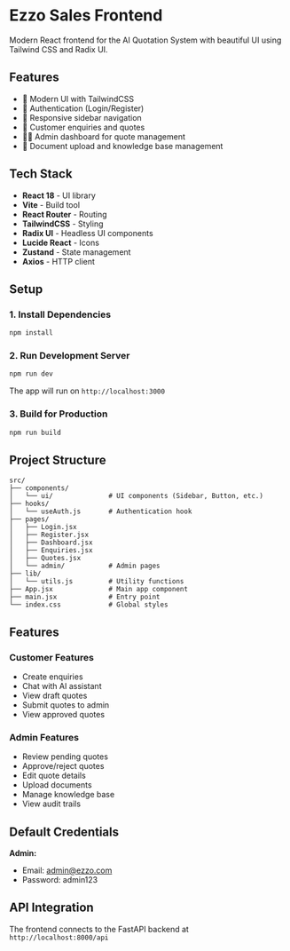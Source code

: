 # Ezzo Sales Frontend

Modern React frontend for the AI Quotation System with beautiful UI using Tailwind CSS and Radix UI.

## Features

- 🎨 Modern UI with TailwindCSS
- 🔐 Authentication (Login/Register)
- 📱 Responsive sidebar navigation
- 👤 Customer enquiries and quotes
- 👨‍💼 Admin dashboard for quote management
- 📄 Document upload and knowledge base management

## Tech Stack

- **React 18** - UI library
- **Vite** - Build tool
- **React Router** - Routing
- **TailwindCSS** - Styling
- **Radix UI** - Headless UI components
- **Lucide React** - Icons
- **Zustand** - State management
- **Axios** - HTTP client

## Setup

### 1. Install Dependencies

```bash
npm install
```

### 2. Run Development Server

```bash
npm run dev
```

The app will run on `http://localhost:3000`

### 3. Build for Production

```bash
npm run build
```

## Project Structure

```
src/
├── components/
│   └── ui/              # UI components (Sidebar, Button, etc.)
├── hooks/
│   └── useAuth.js       # Authentication hook
├── pages/
│   ├── Login.jsx
│   ├── Register.jsx
│   ├── Dashboard.jsx
│   ├── Enquiries.jsx
│   ├── Quotes.jsx
│   └── admin/           # Admin pages
├── lib/
│   └── utils.js         # Utility functions
├── App.jsx              # Main app component
├── main.jsx             # Entry point
└── index.css            # Global styles
```

## Features

### Customer Features
- Create enquiries
- Chat with AI assistant
- View draft quotes
- Submit quotes to admin
- View approved quotes

### Admin Features
- Review pending quotes
- Approve/reject quotes
- Edit quote details
- Upload documents
- Manage knowledge base
- View audit trails

## Default Credentials

**Admin:**
- Email: admin@ezzo.com
- Password: admin123

## API Integration

The frontend connects to the FastAPI backend at `http://localhost:8000/api`

